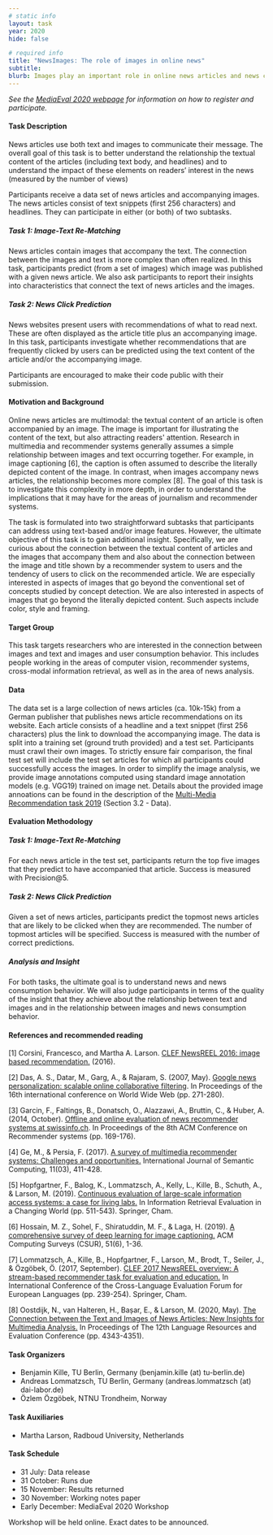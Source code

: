 ```yaml
---
# static info
layout: task
year: 2020
hide: false

# required info
title: "NewsImages: The role of images in online news"
subtitle: 
blurb: Images play an important role in online news articles and news consumption patterns. This task aims to achieve additional insight about this role. Participants are supplied with a large set of articles (including text body, and headlines) and the accompanying images. The task requires participants to predict which image was used to accompany each article and also predict frequently clicked articles on the basis of accompanying images. 
---
```


<!-- # please respect the structure below-->
*See the [MediaEval 2020 webpage](https://multimediaeval.github.io/editions/2020/) for information on how to register and participate.*

#### Task Description
News articles use both text and images to communicate their message. The overall goal of this task is to better understand the relationship the textual content of the articles (including text body, and headlines) and to understand the impact of these elements on readers’ interest in the news (measured by the number of views)

Participants receive a data set of news articles and accompanying images. The news articles consist of text snippets (first 256 characters) and headlines. They can participate in either (or both) of two subtasks.

##### Task 1: Image-Text Re-Matching

News articles contain images that accompany the text. The connection between the images and text is more complex than often realized. In this task, participants predict (from a set of images) which image was published with a given news article. We also ask participants to report their insights into characteristics that connect the text of news articles and the images.

##### Task 2: News Click Prediction

News websites present users with recommendations of what to read next. These are often displayed as the article title plus an accompanying image. In this task, participants investigate whether recommendations that are frequently clicked by users can be predicted using the text content of the article and/or the accompanying image.

Participants are encouraged to make their code public with their submission.

#### Motivation and Background
Online news articles are multimodal: the textual content of an article is often accompanied by an image. The image is important for illustrating the content of the text, but also attracting readers' attention. Research in multimedia and recommender systems generally assumes a simple relationship between images and text occurring together. For example, in image captioning [6], the caption is often assumed to describe the literally depicted content of the image. In contrast, when images accompany news articles, the relationship becomes more complex [8]. The goal of this task is to investigate this complexity in more depth, in order to understand the implications that it may have for the areas of journalism and recommender systems. 

The task is formulated into two straightforward subtasks that participants can address using text-based and/or image features. However, the ultimate objective of this task is to gain additional insight. Specifically, we are curious about the connection between the textual content of articles and the images that accompany them and also about the connection between the image and title shown by a recommender system to users and the tendency of users to click on the recommended article. We are especially interested in aspects of images that go beyond the conventional set of concepts studied by concept detection. We are also interested in aspects of images that go beyond the literally depicted content. Such aspects include color, style and framing. 

#### Target Group
This task targets researchers who are interested in the connection between images and text and images and user consumption behavior. This includes people working in the areas of computer vision, recommender systems, cross-modal information retrieval, as well as in the area of news analysis.

#### Data
The data set is a large collection of news articles (ca. 10k-15k) from a German publisher that publishes news article recommendations on its website. Each article consists of a headline and a text snippet (first 256 characters) plus the link to download the accompanying image. The data is split into a training set (ground truth provided) and a test set. Participants must crawl their own images. To strictly ensure fair comparison, the final test set will include the test set articles for which all participants could successfully access the images.
In order to simplify the image analysis, we provide image annotations computed using standard image annotation models (e.g. VGG19) trained on image net. Details about the provided image annoations can be found in the description of the [Multi-Media Recommendation task 2019](http://www.dai-labor.de/fileadmin/Files/Publikationen/Buchdatei/MultiMediaRec2019.pdf) (Section 3.2 - Data).

#### Evaluation Methodology
##### Task 1: Image-Text Re-Matching
For each news article in the test set, participants return the top five images that they predict to have accompanied that article. Success is measured with Precision@5. 
##### Task 2: News Click Prediction
Given a set of news articles, participants predict the topmost news articles that are likely to be clicked when they are recommended. The number of topmost articles will be specified. Success is measured with the number of correct predictions. 
##### Analysis and Insight
For both tasks, the ultimate goal is to understand news and news consumption behavior. We will also judge participants in terms of the quality of the insight that they achieve about the relationship between text and images and in the relationship between images and news consumption behavior.


#### References and recommended reading
<!-- # Please use the ACM format for references https://www.acm.org/publications/authors/reference-formatting (but no DOI needed)-->
<!-- # The paper title should be a hyperlink leading to the paper online-->
[1] Corsini, Francesco, and Martha A. Larson. [CLEF NewsREEL 2016: image based recommendation.](https://repository.ubn.ru.nl/bitstream/handle/2066/161886/161886.pdf) (2016).

[2] Das, A. S., Datar, M., Garg, A., & Rajaram, S. (2007, May). [Google news personalization: scalable online collaborative filtering](https://dl.acm.org/doi/abs/10.1145/1242572.1242610). In Proceedings of the 16th international conference on World Wide Web (pp. 271-280).

[3] Garcin, F., Faltings, B., Donatsch, O., Alazzawi, A., Bruttin, C., & Huber, A. (2014, October). [Offline and online evaluation of news recommender systems at swissinfo.ch](https://dl.acm.org/doi/abs/10.1145/2645710.2645745). In Proceedings of the 8th ACM Conference on Recommender systems (pp. 169-176).

[4] Ge, M., & Persia, F. (2017). [A survey of multimedia recommender systems: Challenges and opportunities.](https://www.worldscientific.com/doi/abs/10.1142/S1793351X17500039) International Journal of Semantic Computing, 11(03), 411-428.

[5] Hopfgartner, F., Balog, K., Lommatzsch, A., Kelly, L., Kille, B., Schuth, A., & Larson, M. (2019). [Continuous evaluation of large-scale information access systems: a case for living labs.](https://link.springer.com/chapter/10.1007/978-3-030-22948-1_21) In Information Retrieval Evaluation in a Changing World (pp. 511-543). Springer, Cham.

[6] Hossain, M. Z., Sohel, F., Shiratuddin, M. F., & Laga, H. (2019). [A comprehensive survey of deep learning for image captioning.](https://dl.acm.org/doi/abs/10.1145/3295748) ACM Computing Surveys (CSUR), 51(6), 1-36.

[7] Lommatzsch, A., Kille, B., Hopfgartner, F., Larson, M., Brodt, T., Seiler, J., & Özgöbek, Ö. (2017, September). [CLEF 2017 NewsREEL overview: A stream-based recommender task for evaluation and education.](https://link.springer.com/book/10.1007/978-3-319-65813-1) In International Conference of the Cross-Language Evaluation Forum for European Languages (pp. 239-254). Springer, Cham.

[8] Oostdijk, N., van Halteren, H., Bașar, E., & Larson, M. (2020, May). [The Connection between the Text and Images of News Articles: New Insights for Multimedia Analysis.](https://www.aclweb.org/anthology/2020.lrec-1.535/) In Proceedings of The 12th Language Resources and Evaluation Conference (pp. 4343-4351).

#### Task Organizers
* Benjamin Kille, TU Berlin, Germany (benjamin.kille (at) tu-berlin.de)
* Andreas Lommatzsch, TU Berlin, Germany (andreas.lommatzsch (at) dai-labor.de)
* Özlem Özgöbek, NTNU Trondheim, Norway

#### Task Auxiliaries
* Martha Larson, Radboud University, Netherlands

#### Task Schedule
* 31 July: Data release <!-- # Replace XX with your date. Latest possible is 31 July-->
* 31 October: Runs due <!-- # Evaluation will be with the script-->
* 15 November: Results returned  <!-- Fixed. Please do not change-->
* 30 November: Working notes paper  <!-- Fixed. Please do not change-->
* Early December: MediaEval 2020 Workshop <!-- Fixed. Please do not change-->

Workshop will be held online. Exact dates to be announced.
